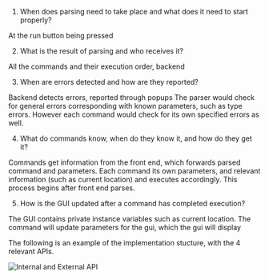 1. When does parsing need to take place and what does it need to start properly?

At the run button being pressed

2. What is the result of parsing and who receives it?

All the commands and their execution order, backend

3. When are errors detected and how are they reported?

Backend detects errors, reported through popups
The parser would check for general errors corresponding with known parameters, such as type errors. However each command would check for its own specified errors as well. 

4. What do commands know, when do they know it, and how do they get it?

Commands get information from the front end, which forwards parsed command and parameters. Each command its own parameters, and relevant information (such as current location) and executes accordingly. This process begins after front end parses.

5. How is the GUI updated after a command has completed execution?

The GUI contains private instance variables such as current location. The command will update parameters for the gui, which the gui will display

The following is an example of the implementation stucture, with the 4 relevant APIs.

![Internal and External API](file:./IMG_1643.jpg)

